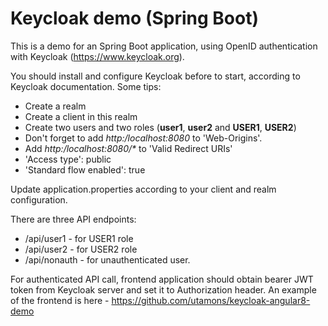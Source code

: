 # Keycloak demo (Spring Boot)

This is a demo for an Spring Boot application, using OpenID authentication with Keycloak (https://www.keycloak.org).

You should install and configure Keycloak before to start, according to Keycloak documentation. Some tips:

 * Create a realm
 * Create a client in this realm
 * Create two users and two roles (**user1**, **user2** and **USER1**, **USER2**)
 * Don't forget to add _http:/localhost:8080_ to 'Web-Origins'.
 * Add _http:/localhost:8080/*_ to 'Valid Redirect URIs'
 * 'Access type': public
 * 'Standard flow enabled': true
 
 Update application.properties according to your client and realm configuration.
  
 There are three API endpoints:
 
 * /api/user1 - for USER1 role
 * /api/user2 - for USER2 role
 * /api/nonauth - for unauthenticated user.
 
 For authenticated API call, frontend application should obtain bearer JWT token from Keycloak server and set it to Authorization header.
 An example of the frontend is here - https://github.com/utamons/keycloak-angular8-demo
